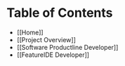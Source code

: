 # Table of Contents
* [[Home]]
* [[Project Overview]]
* [[Software Productline Developer]]
* [[FeatureIDE Developer]]